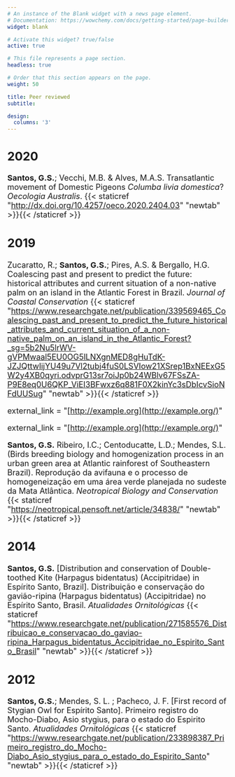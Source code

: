 ```yaml
---
# An instance of the Blank widget with a news page element.
# Documentation: https://wowchemy.com/docs/getting-started/page-builder/
widget: blank

# Activate this widget? true/false
active: true

# This file represents a page section.
headless: true

# Order that this section appears on the page.
weight: 50

title: Peer reviewed
subtitle:

design:
  columns: '3'
---
```


 <font size="4"> 
 
## 2020
**Santos, G.S.**; Vecchi, M.B. & Alves, M.A.S. Transatlantic movement of Domestic Pigeons *Columba livia domestica*? *Oecologia Australis*. {{< staticref "http://dx.doi.org/10.4257/oeco.2020.2404.03" "newtab" >}}<i class="fas fa-file-pdf"></i>{{< /staticref >}}

## 2019
Zucaratto, R.; **Santos, G.S.**; Pires, A.S. & Bergallo, H.G. Coalescing past and present to predict the future: historical attributes and current situation of a non-native palm on an island in the Atlantic Forest in Brazil. *Journal of Coastal Conservation* {{< staticref "https://www.researchgate.net/publication/339569465_Coalescing_past_and_present_to_predict_the_future_historical_attributes_and_current_situation_of_a_non-native_palm_on_an_island_in_the_Atlantic_Forest?_sg=5b2Nu5lrWV-gVPMwaal5EU0OG5lLNXgnMED8gHuTdK-JZJQttwIijYU49u7Vl2tubj4fuS0LSVIow21XSrep1BxNEExG5W2y4XB0qyri.odvprG13sr7oiJp0b24WBlv67FSsZA-P9E8eq0U6QKP_ViEI3BFwxz6q881F0X2kinYc3sDbIcvSioNFdUUSug" "newtab" >}}<i class="fas fa-file-pdf"></i>{{< /staticref >}}


external_link = "[http://example.org](http://example.org/)"

external_link = "[http://example.org](http://example.org/)"



**Santos, G.S.** Ribeiro, I.C.; Centoducatte, L.D.; Mendes, S.L. (Birds breeding biology and homogenization process in an urban green area at Atlantic rainforest of Southeastern Brazil). Reprodução da avifauna e o processo de homogeneização em uma área verde planejada no sudeste da Mata Atlântica. *Neotropical Biology and Conservation* {{< staticref "https://neotropical.pensoft.net/article/34838/" "newtab" >}}<i class="fas fa-file-pdf"></i>{{< /staticref >}}

## 2014
**Santos, G.S.** [Distribution and conservation of Double-toothed Kite (Harpagus bidentatus) (Accipitridae) in Espírito Santo, Brazil]. Distribuição e conservação do gavião-ripina (Harpagus bidentatus) (Accipitridae) no Espírito Santo, Brasil. *Atualidades Ornitológicas* {{< staticref "https://www.researchgate.net/publication/271585576_Distribuicao_e_conservacao_do_gaviao-ripina_Harpagus_bidentatus_Accipitridae_no_Espirito_Santo_Brasil" "newtab" >}}<i class="fas fa-file-pdf"></i>{{< /staticref >}}

## 2012
**Santos, G.S.**; Mendes, S. L. ; Pacheco, J. F. [First record of Stygian Owl for Espírito Santo]. Primeiro registro do Mocho-Diabo, Asio stygius, para o estado do Espirito Santo. *Atualidades Ornitológicas* {{< staticref "https://www.researchgate.net/publication/233898387_Primeiro_registro_do_Mocho-Diabo_Asio_stygius_para_o_estado_do_Espirito_Santo" "newtab" >}}<i class="fas fa-file-pdf"></i>{{< /staticref >}}

 
</font>
